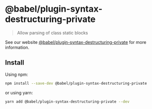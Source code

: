 # @babel/plugin-syntax-destructuring-private

> Allow parsing of class static blocks

See our website [@babel/plugin-syntax-destructuring-private](https://babeljs.io/docs/en/babel-plugin-syntax-destructuring-private) for more information.

## Install

Using npm:

```sh
npm install --save-dev @babel/plugin-syntax-destructuring-private
```

or using yarn:

```sh
yarn add @babel/plugin-syntax-destructuring-private --dev
```
